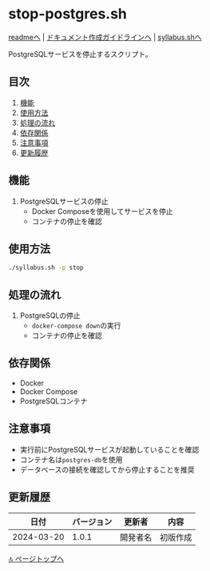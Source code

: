 # stop-postgres.sh

[readmeへ](../README.md) | [ドキュメント作成ガイドラインへ](../doc.md) | [syllabus.shへ](./syllabus.md)

PostgreSQLサービスを停止するスクリプト。

## 目次
1. [機能](#機能)
2. [使用方法](#使用方法)
3. [処理の流れ](#処理の流れ)
4. [依存関係](#依存関係)
5. [注意事項](#注意事項)
6. [更新履歴](#更新履歴)

## 機能

1. PostgreSQLサービスの停止
   - Docker Composeを使用してサービスを停止
   - コンテナの停止を確認

## 使用方法

```bash
./syllabus.sh -p stop
```

## 処理の流れ

1. PostgreSQLの停止
   - `docker-compose down`の実行
   - コンテナの停止を確認

## 依存関係

- Docker
- Docker Compose
- PostgreSQLコンテナ

## 注意事項

- 実行前にPostgreSQLサービスが起動していることを確認
- コンテナ名は`postgres-db`を使用
- データベースの接続を確認してから停止することを推奨

## 更新履歴

| 日付 | バージョン | 更新者 | 内容 |
|------|------------|--------|------|
| 2024-03-20 | 1.0.1 | 開発者名 | 初版作成 |

[🔝 ページトップへ](#stop-postgressh) 